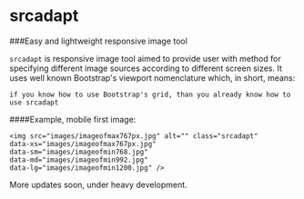 # srcadapt

###Easy and lightweight responsive image tool


`srcadapt` is responsive image tool aimed to provide user with method for specifying different image sources according to different screen sizes. It uses well known Bootstrap's viewport nomenclature which, in short, means:

```
if you know how to use Bootstrap's grid, than you already know how to use srcadapt
```

####Example, mobile first image:

```
<img src="images/imageofmax767px.jpg" alt="" class="srcadapt"
data-xs="images/imageofmax767px.jpg"
data-sm="images/imageofmin768.jpg"
data-md="images/imageofmin992.jpg"
data-lg="images/imageofmin1200.jpg" />
```

More updates soon, under heavy development.
